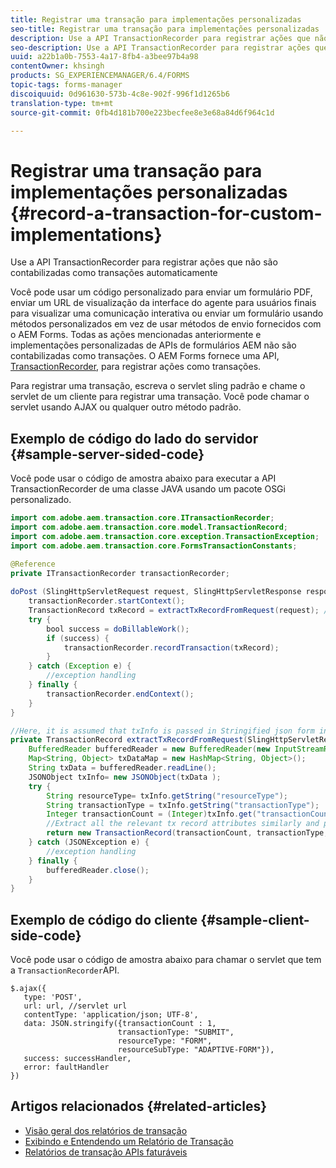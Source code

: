 ```yaml
---
title: Registrar uma transação para implementações personalizadas
seo-title: Registrar uma transação para implementações personalizadas
description: Use a API TransactionRecorder para registrar ações que não são contabilizadas como transações automaticamente
seo-description: Use a API TransactionRecorder para registrar ações que não são contabilizadas como transações automaticamente
uuid: a22b1a0b-7553-4a17-8fb4-a3bee97b4a98
contentOwner: khsingh
products: SG_EXPERIENCEMANAGER/6.4/FORMS
topic-tags: forms-manager
discoiquuid: 0d961630-573b-4c8e-902f-996f1d1265b6
translation-type: tm+mt
source-git-commit: 0fb4d181b700e223becfee8e3e68a84d6f964c1d

---
```



# Registrar uma transação para implementações personalizadas {#record-a-transaction-for-custom-implementations}

Use a API TransactionRecorder para registrar ações que não são contabilizadas como transações automaticamente

Você pode usar um código personalizado para enviar um formulário PDF, enviar um URL de visualização da interface do agente para usuários finais para visualizar uma comunicação interativa ou enviar um formulário usando métodos personalizados em vez de usar métodos de envio fornecidos com o AEM Forms. Todas as ações mencionadas anteriormente e implementações personalizadas de APIs de formulários AEM não são contabilizadas como transações. O AEM Forms fornece uma API, [TransactionRecorder](https://helpx.adobe.com/experience-manager/6-4/forms/javadocs/com/adobe/aem/transaction/core/ITransactionRecorder.html), para registrar ações como transações.

Para registrar uma transação, escreva o servlet [](https://helpx.adobe.com/experience-manager/using/custom-sling-servlets.html) sling padrão e chame o servlet de um cliente para registrar uma transação. Você pode chamar o servlet usando AJAX ou qualquer outro método padrão.

## Exemplo de código do lado do servidor {#sample-server-sided-code}

Você pode usar o código de amostra abaixo para executar a API TransactionRecorder de uma classe JAVA usando um pacote OSGi personalizado.

```java
import com.adobe.aem.transaction.core.ITransactionRecorder;
import com.adobe.aem.transaction.core.model.TransactionRecord;
import com.adobe.aem.transaction.core.exception.TransactionException;
import com.adobe.aem.transaction.core.FormsTransactionConstants;

@Reference
private ITransactionRecorder transactionRecorder;
 
doPost (SlingHttpServletRequest request, SlingHttpServletResponse response) {
    transactionRecorder.startContext();
    TransactionRecord txRecord = extractTxRecordFromRequest(request); //extract transaction relevant data from request
    try {
        bool success = doBillableWork();
        if (success) {
            transactionRecorder.recordTransaction(txRecord);
        }
    } catch (Exception e) {
        //exception handling
    } finally {
        transactionRecorder.endContext();
    }
}

//Here, it is assumed that txInfo is passed in Stringified json form in the ajax call (in data parameter). You can pass txInfo from client in any way that you find suitable.
private TransactionRecord extractTxRecordFromRequest(SlingHttpServletRequest request) {
    BufferedReader bufferedReader = new BufferedReader(new InputStreamReader(request.getInputStream()));
    Map<String, Object> txDataMap = new HashMap<String, Object>();
    String txData = bufferedReader.readLine();
    JSONObject txInfo= new JSONObject(txData );
    try {
        String resourceType= txInfo.getString("resourceType");
        String transactionType = txInfo.getString("transactionType");
        Integer transactionCount = (Integer)txInfo.get("transactionCount");
        //Extract all the relevant tx record attributes similarly and pass them in Transaction Record constructor as per the java doc}
        return new TransactionRecord(transactionCount, transactionType, resourceType, ..);
    } catch (JSONException e) {
        //exception handling
    } finally {
        bufferedReader.close();
    }
}
```

## Exemplo de código do cliente {#sample-client-side-code}

Você pode usar o código de amostra abaixo para chamar o servlet que tem a `TransactionRecorder`API.

```
$.ajax({
   type: 'POST',
   url: url, //servlet url
   contentType: 'application/json; UTF-8',
   data: JSON.stringify({transactionCount : 1, 
                        transactionType: "SUBMIT",
                        resourceType: "FORM",
                        resourceSubType: "ADAPTIVE-FORM"}),
   success: successHandler,
   error: faultHandler
})
```

## Artigos relacionados {#related-articles}

* [Visão geral dos relatórios de transação](/help/forms/using/transaction-reports-overview.md)
* [Exibindo e Entendendo um Relatório de Transação](/help/forms/using/viewing-and-understanding-transaction-reports.md)
* [Relatórios de transação APIs faturáveis](/help/forms/using/transaction-reports-billable-apis.md)

